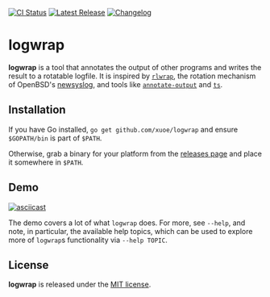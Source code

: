 [![CI Status](https://img.shields.io/github/workflow/status/xuoe/logwrap/CI?style=flat-square)](https://github.com/xuoe/logwrap/actions?query=workflow:CI) [![Latest Release](https://img.shields.io/github/v/release/xuoe/logwrap?style=flat-square)](https://github.com/xuoe/logwrap/releases/latest) [![Changelog](https://img.shields.io/badge/changelog-latest-blue?style=flat-square)](CHANGELOG.md)

logwrap
=======

**logwrap** is a tool that annotates the output of other programs and writes the result to a rotatable logfile. It is inspired by [`rlwrap`](https://github.com/hanslub42/rlwrap), the rotation mechanism of OpenBSD's [newsyslog](https://man.openbsd.org/newsyslog.8), and tools like [`annotate-output`](https://linux.die.net/man/1/annotate-output) and [`ts`](https://linux.die.net/man/1/ts).

Installation
------------

If you have Go installed, `go get github.com/xuoe/logwrap` and ensure `$GOPATH/bin` is part of `$PATH`.

Otherwise, grab a binary for your platform from the [releases page](https://github.com/xuoe/logwrap/releases) and place it somewhere in `$PATH`.

Demo
----

[![asciicast](https://asciinema.org/a/cg6dk2eRJ9h4CBMtY1vEYgF0F.svg)](https://asciinema.org/a/cg6dk2eRJ9h4CBMtY1vEYgF0F)

The demo covers a lot of what `logwrap` does. For more, see `--help`, and note, in particular, the available help topics, which can be used to explore more of `logwrap`s functionality via `--help TOPIC`.

License
-------

**logwrap** is released under the [MIT license](./LICENSE.md).
